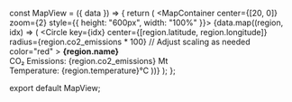 const MapView = ({ data }) => {
  return (
    <MapContainer center={[20, 0]} zoom={2} style={{ height: "600px", width: "100%" }}>
      <TileLayer
        url="https://{s}.tile.openstreetmap.org/{z}/{x}/{y}.png"
        attribution="&copy; OpenStreetMap contributors"
      />
      {data.map((region, idx) => (
        <Circle
          key={idx}
          center={[region.latitude, region.longitude]}
          radius={region.co2_emissions * 100} // Adjust scaling as needed
          color="red"
        >
          <Popup>
            <strong>{region.name}</strong><br />
            CO₂ Emissions: {region.co2_emissions} Mt<br />
            Temperature: {region.temperature}°C
          </Popup>
        </Circle>
      ))}
    </MapContainer>
  );
};

export default MapView;
